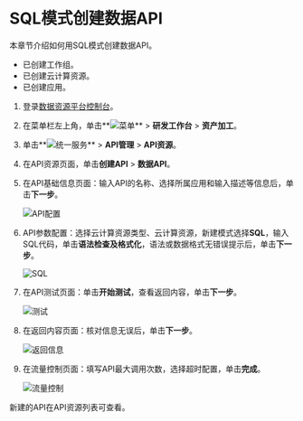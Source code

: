 # SQL模式创建数据API

本章节介绍如何用SQL模式创建数据API。

-   已创建工作组。
-   已创建云计算资源。
-   已创建应用。

1.  登录[数据资源平台控制台](https://dataq.console.aliyun.com)。

2.  在菜单栏左上角，单击**![菜单](https://static-aliyun-doc.oss-accelerate.aliyuncs.com/assets/img/zh-CN/6504337061/p188771.png)** \> **研发工作台** \> **资产加工**。

3.  单击**![统一服务](https://static-aliyun-doc.oss-accelerate.aliyuncs.com/assets/img/zh-CN/0702579161/p268584.png)** \> **API管理** \> **API资源**。

4.  在API资源页面，单击**创建API** \> **数据API**。

5.  在API基础信息页面：输入API的名称、选择所属应用和输入描述等信息后，单击**下一步**。

    ![API配置](https://static-aliyun-doc.oss-accelerate.aliyuncs.com/assets/img/zh-CN/2496579161/p268666.png)

6.  API参数配置：选择云计算资源类型、云计算资源，新建模式选择**SQL**，输入SQL代码，单击**语法检查及格式化**，语法或数据格式无错误提示后，单击**下一步**。

    ![SQL](https://static-aliyun-doc.oss-accelerate.aliyuncs.com/assets/img/zh-CN/3496579161/p268661.png)

7.  在API测试页面：单击**开始测试**，查看返回内容，单击**下一步**。

    ![测试](https://static-aliyun-doc.oss-accelerate.aliyuncs.com/assets/img/zh-CN/3496579161/p268662.png)

8.  在返回内容页面：核对信息无误后，单击**下一步**。

    ![返回信息](https://static-aliyun-doc.oss-accelerate.aliyuncs.com/assets/img/zh-CN/3496579161/p268664.png)

9.  在流量控制页面：填写API最大调用次数，选择超时配置，单击**完成**。

    ![流量控制](https://static-aliyun-doc.oss-accelerate.aliyuncs.com/assets/img/zh-CN/7128030061/p140500.png)


新建的API在API资源列表可查看。

